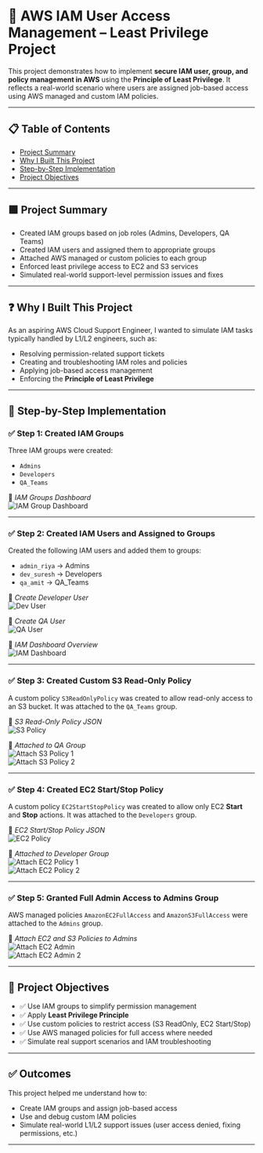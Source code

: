 # 🔐 AWS IAM User Access Management – Least Privilege Project

This project demonstrates how to implement **secure IAM user, group, and policy management in AWS** using the **Principle of Least Privilege**. It reflects a real-world scenario where users are assigned job-based access using AWS managed and custom IAM policies.

---

## 📋 Table of Contents

- [Project Summary](#-project-summary)
- [Why I Built This Project](#-why-i-built-this-project)
- [Step-by-Step Implementation](#-step-by-step-implementation)
- [Project Objectives](#-project-objectives)

---

## 🟩 Project Summary

- Created IAM groups based on job roles (Admins, Developers, QA Teams)
- Created IAM users and assigned them to appropriate groups
- Attached AWS managed or custom policies to each group
- Enforced least privilege access to EC2 and S3 services
- Simulated real-world support-level permission issues and fixes

---

## ❓ Why I Built This Project

As an aspiring AWS Cloud Support Engineer, I wanted to simulate IAM tasks typically handled by L1/L2 engineers, such as:

- Resolving permission-related support tickets
- Creating and troubleshooting IAM roles and policies
- Applying job-based access management
- Enforcing the **Principle of Least Privilege**

---

## 🧱 Step-by-Step Implementation

### ✅ Step 1: Created IAM Groups

Three IAM groups were created:
- `Admins`
- `Developers`
- `QA_Teams`

📸 *IAM Groups Dashboard*  
![IAM Group Dashboard](./Screenshot/IAM-Group-Dashboard.png)

---

### ✅ Step 2: Created IAM Users and Assigned to Groups

Created the following IAM users and added them to groups:
- `admin_riya` → Admins
- `dev_suresh` → Developers
- `qa_amit` → QA_Teams

📸 *Create Developer User*  
![Dev User](./Screenshot/Create-Devjoh-user-assignGroup-devlopers.png)

📸 *Create QA User*  
![QA User](./Screenshot/QA-amit_user_assign-group.png)

📸 *IAM Dashboard Overview*  
![IAM Dashboard](./Screenshot/IAM-Dashboard.png)

---

### ✅ Step 3: Created Custom S3 Read-Only Policy

A custom policy `S3ReadOnlyPolicy` was created to allow read-only access to an S3 bucket. It was attached to the `QA_Teams` group.

📸 *S3 Read-Only Policy JSON*  
![S3 Policy](./Screenshot/Create-S3ReadonlyPolicy-1.1.png)

📸 *Attached to QA Group*  
![Attach S3 Policy 1](./Screenshot/Assign-S3ReadOnlyPolicy-QA-team-Group-1.1.png)  
![Attach S3 Policy 2](./Screenshot/Assign-S3ReadOnlyPolicy-QA-team-Group-1.2.png)

---

### ✅ Step 4: Created EC2 Start/Stop Policy

A custom policy `EC2StartStopPolicy` was created to allow only EC2 **Start** and **Stop** actions. It was attached to the `Developers` group.

📸 *EC2 Start/Stop Policy JSON*  
![EC2 Policy](./Screenshot/Create-EC2StartStopPolicy-1.1.png)

📸 *Attached to Developer Group*  
![Attach EC2 Policy 1](./Screenshot/attach-EC2policy-Devloper-group-1.1.png)  
![Attach EC2 Policy 2](./Screenshot/attach-EC2policy-Devloper-group-1.2.png)

---

### ✅ Step 5: Granted Full Admin Access to Admins Group

AWS managed policies `AmazonEC2FullAccess` and `AmazonS3FullAccess` were attached to the `Admins` group.

📸 *Attach EC2 and S3 Policies to Admins*  
![Attach EC2 Admin](./Screenshot/Attach-AmazonEC2FullAccess-AdminGroup-1.1.png)  
![Attach EC2 Admin 2](./Screenshot/Attach-AmazonEC2FullAccess-AdminGroup-1.2.png)

---

## 🎯 Project Objectives

- ✅ Use IAM groups to simplify permission management
- ✅ Apply **Least Privilege Principle**
- ✅ Use custom policies to restrict access (S3 ReadOnly, EC2 Start/Stop)
- ✅ Use AWS managed policies for full access where needed
- ✅ Simulate real support scenarios and IAM troubleshooting

---

## ✅ Outcomes

This project helped me understand how to:
- Create IAM groups and assign job-based access
- Use and debug custom IAM policies
- Simulate real-world L1/L2 support issues (user access denied, fixing permissions, etc.)

---

